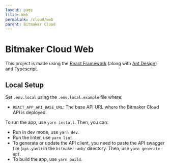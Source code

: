 ```yaml
---
layout: page
title: Web
permalink: /cloud/web
parent: Bitmaker Cloud
---
```


# Bitmaker Cloud Web

This project is made using the [React Framework](https://reactjs.org/)
(along with [Ant Design](https://ant.design/)) and Typescript.

## Local Setup

Set `.env.local` using the `.env.local.example` file where:
- `REACT_APP_API_BASE_URL`: The base API URL where the Bitmaker Cloud API is deployed.

To run the app, use `yarn install`. Then, you can:
- Run in dev mode, use `yarn dev`.
- Run the linter, use `yarn lint`.
- To generate or update the API client, you need to paste the API swagger file (`api.yaml`)
  in the `bitmaker-web/` directory. Then, use `yarn generate-api`.
- To build the app, use `yarn build`.
